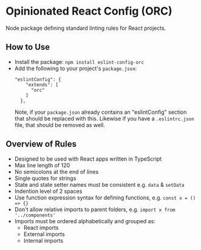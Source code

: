 # Opinionated React Config (ORC)

Node package defining standard linting rules for React projects.

## How to Use

- Install the package: `npm install eslint-config-orc`
- Add the following to your project's `package.json`:
  ```
  "eslintConfig": {
      "extends": [
        "orc"
      ]
    },
  ```
  Note, if your `package.json` already contains an "eslintConfig" section that should be replaced with this. Likewise if you have a `.eslintrc.json` file, that should be removed as well.

## Overview of Rules

- Designed to be used with React apps written in TypeScript
- Max line length of 120
- No semicolons at the end of lines
- Single quotes for strings
- State and state setter names must be consistent e.g. `data` & `setData`
- Indention level of 2 spaces
- Use function expression syntax for defining functions, e.g. `const x = () => {}`
- Don't allow relative imports to parent folders, e.g. `import x from '../components'`
- Imports must be ordered alphabetically and grouped as:
  - React imports
  - External imports
  - Internal imports
